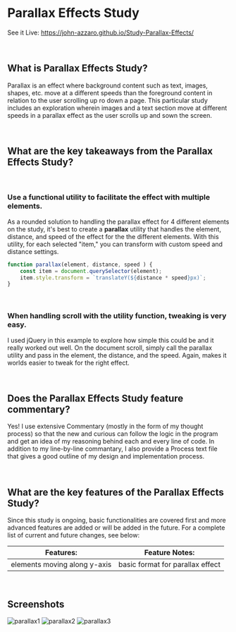 # Parallax Effects Study
See it Live: https://john-azzaro.github.io/Study-Parallax-Effects/

<br>

## What is Parallax Effects Study?
Parallax is an effect where background content such as text, images, shapes, etc. move at a different speeds than the foreground content in relation to the user scrolling up ro down a page.  This particular study includes an exploration wherein images and a text section move at different speeds in a parallax effect as the user scrolls up and sown the screen.

<br>

## What are the key takeaways from the Parallax Effects Study?

<br>
<dl> 

### Use a functional utility to facilitate the effect with multiple elements.
As a rounded solution to handling the parallax effect for 4 different elements on the study, it's best to create a **parallax** utility that handles the element, distance, and speed of the effect for the the different elements. With this utility, for each selected "item," you can transform with custom speed and distance settings.
```JavaScript
function parallax(element, distance, speed ) {     
    const item = document.querySelector(element);     
    item.style.transform = `translateY(${distance * speed}px)`;   
}  
```
<br>

### When handling scroll with the utility function, tweaking is very easy.
I used jQuery in this example to explore how simple this could be and it really worked out well. On the document scroll, simply call the parallax utility and pass in the element, the distance, and the speed. Again, makes it worlds easier to tweak for the right effect. 





</dd>
</dl>
<br>

## Does the Parallax Effects Study feature commentary?
Yes! I use extensive Commentary (mostly in the form of my thought process) so that the new and curious can follow the logic in the program and get an idea of my reasoning behind each and every line of code.  In addition to my line-by-line commantary, I also provide a Process text file that gives a good outline of my design and implementation process. 

<br>

## What are the key features of the Parallax Effects Study?
Since this study is ongoing, basic functionalities are covered first and more advanced features are added or will be added in the future.  For a complete list of current and future changes, see below:


| **Features:**                            | **Feature Notes:**                             |
| ---------------------------------------- | ----------------------------------------------|
| elements moving along y-axis                              |  basic format for parallax effect                                                |



<br>

## Screenshots

![parallax1](https://user-images.githubusercontent.com/37447586/61750643-c24d0480-ad5a-11e9-86f0-6638d13ffac9.png)
![parallax2](https://user-images.githubusercontent.com/37447586/61750644-c24d0480-ad5a-11e9-90a0-46c45d66911a.png)
![parallax3](https://user-images.githubusercontent.com/37447586/61750645-c24d0480-ad5a-11e9-85f3-f8bcd146fc65.png)
